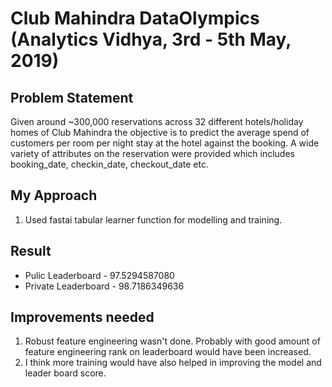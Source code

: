 # Club Mahindra DataOlympics (Analytics Vidhya,  3rd - 5th May, 2019)

## Problem Statement

Given around ~300,000 reservations across 32 different hotels/holiday homes of Club Mahindra the objective is to predict the average
spend of customers per room per night stay at the hotel against the booking. A wide variety of attributes on the reservation were 
provided which includes booking_date, checkin_date, checkout_date etc. 

## My Approach
 1. Used fastai tabular learner function for modelling and training.

## Result
 * Pulic Leaderboard - 97.5294587080
 * Private Leaderboard - 98.7186349636

## Improvements needed
 1. Robust feature engineering wasn't done. Probably with good amount of feature engineering rank on leaderboard would have been
    increased. 
 2. I think more training would have also helped in improving the model and leader board score.
